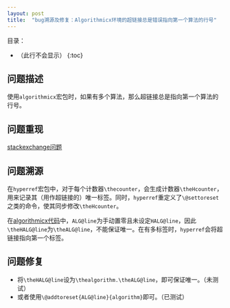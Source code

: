 ```yaml
---
layout: post
title:  "bug溯源及修复：Algorithmicx环境的超链接总是错误指向第一个算法的行号"
---
```


目录：

- （此行不会显示）
{:toc}

## 问题描述
使用`algorithmicx`宏包时，如果有多个算法，那么超链接总是指向第一个算法的行号。

## 问题重现
[stackexchange问题](https://tex.stackexchange.com/questions/684241/referencing-lines-in-more-than-one-algorithm/707361#707361)

## 问题溯源
在`hyperref`宏包中，对于每个计数器`\thecounter`，会生成计数器`\theHcounter`，用来记录其（用作超链接的）唯一标签。同时，`hyperref`重定义了`\@settoreset`之类的命令，使其同步修改`\theHcounter`。

在[algorithmicx代码](https://github.com/Illumina/manta/blob/75b5c38d4fcd2f6961197b28a41eb61856f2d976/docs/methods/primary/packages/algorithmicx.sty#L79)中，`ALG@line`为手动置零且未设定`HALG@line`，因此`\theHALG@line`为`\theALG@line`，不能保证唯一。在有多标签时，`hyperref`会将超链接指向第一个标签。

## 问题修复
- 将`\theHALG@line`设为`\thealgorithm.\theALG@line`，即可保证唯一。（未测试）
- 或者使用`\@addtoreset{ALG@line}{algorithm}`即可。（已测试）